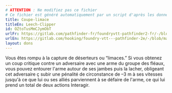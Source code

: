 ```yaml
---
# ATTENTION : Ne modifiez pas ce fichier
# Ce fichier est généré automatiquement par un script d'après les données du module Foundry VTT officiel et de sa traduction
title: Coupe-limace
titleEn: Leech-Clipper
id: OZtoTusMmCJymObT
urlFr: https://gitlab.com/pathfinder-fr/foundryvtt-pathfinder2-fr/-/blob/master/data/feats/OZtoTusMmCJymObT.htm
urlEn: https://gitlab.com/hooking/foundry-vtt---pathfinder-2e/-/blob/master/packs/data/feats.db/leech-clipper.json
layout: dons
---
```

Vous êtes rompu à la capture de déserteurs ou “limaces.” Si vous obtenez un coup critique contre un adversaire avec une arme du groupe des fléaux, vous pouvez entourer l'arme autour de ses jambes puis la lacher, obligeant cet adversaire ç subir une pénalité de circonstance de –3 m à ses vitesses jusqu'à ce que lui ou ses alliés parviennent à se défaire de l'arme, ce qui lui prend un total de deux actions Interagir.
